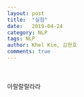 ```yaml
---
layout: post
title:  "실험"
date:   2019-04-24
category: NLP
tags: NLP
author: Khel Kim, 김현호
comments: true
---
```

<br><br>
아랄랄랄라라

